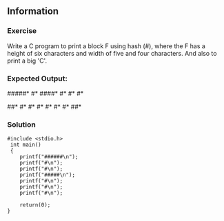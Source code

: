 ## Information

### Exercise
Write a C program to print a block F using hash (#), where the F has a height of six characters and width of five and four characters. And also to print a big 'C'. 
### Expected Output:


#####*
#*
####*
#*
#*
#*

   ##*
  #* #*
 #*
 #*
  #* #*
   ##*


### Solution

```
#include <stdio.h> 
 int main() 
 {
	printf("######\n");
	printf("#\n");
	printf("#\n");
	printf("#####\n");
	printf("#\n");
	printf("#\n");
	printf("#\n");

	return(0);
}
```